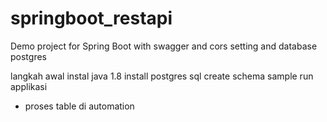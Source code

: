 # springboot_restapi
Demo project for Spring Boot with swagger and cors setting and database postgres


langkah awal instal java 1.8
install postgres sql
create schema sample 
run applikasi 
 - proses table di automation
